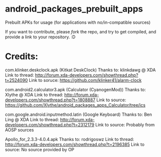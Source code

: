 android_packages_prebuilt_apps
==============================

Prebuilt APKs for usage (for applications with no/in-compatible sources)

If you want to contribute, please *fork* the repo, and try to get <insert-app-here>
compiled, and provide a link to your repository. :D

Credits:
========

com.klinker.deskclock.apk (Kitkat DeskClock)
Thanks to: klinkdawg @ XDA
Link to thread: http://forum.xda-developers.com/showthread.php?t=2524090
Link to soruce: https://github.com/klinker41/alarm-clock

com.android2.calculator3.apk (Calculator (CyanogenMod))
Thanks to: Xlythe @ XDA
Link to thread: http://forum.xda-developers.com/showthread.php?t=1808887
Link to source: https://github.com/Xlythe/android_packages_apps_Calculator/tree/ics
 
com.google.android.inputmethod.latin (Google Keyboard)
Thanks to: Ben Ling @ XDA
Link to thread: http://forum.xda-developers.com/showthread.php?t=2312179
Link to source: Probably from AOSP sources

Apollo_for_2.3.3-4.0.4.apk
Thanks to: rodrigoswz
Link to thread: http://forum.xda-developers.com/showthread.php?t=2196385
Link to source: No source provided by OP
